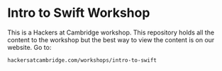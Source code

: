 # Intro to Swift Workshop

This is a Hackers at Cambridge workshop. This repository holds all the content to the workshop but the best way to view the content is on our website. Go to:
```
hackersatcambridge.com/workshops/intro-to-swift
```
